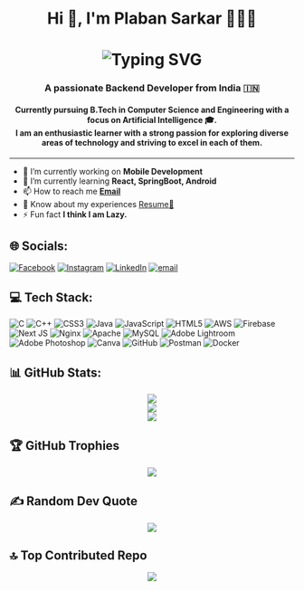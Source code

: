 <h1 align="center">Hi 👋, I'm Plaban Sarkar 👨🏻‍💻</h1>
<h1 align="center">
  <img src="https://readme-typing-svg.herokuapp.com?font=Merriweather&size=32&pause=1000&color=F7D02C&center=true&vCenter=true&width=435&lines=Hello+Dev;Wellcome+to+my+Profile" alt="Typing SVG" /></a>
</h1>

<h3 align="center">A passionate Backend Developer from India 🇮🇳</h3>

<h4 align = "center">
  Currently pursuing B.Tech in Computer Science and Engineering with a focus on Artificial Intelligence 🎓.<br>
I am an enthusiastic learner with a strong passion for exploring diverse areas of technology and striving to excel in each of them.
</h4>


<hr>
<div>
<ul>
  <li>🔭 I’m currently working on <b>Mobile Development</b></li>
  <li>🌱 I’m currently learning <b>React, SpringBoot, Android</b></li>
  <li>📫 How to reach me <b><a href="mailto:sarkarplabon576@gmail.com">Email</a></b></li>
  <li>📄 Know about my experiences <a href="https://drive.google.com/file/d/1SooC_jPORzkwJRcYUm7EOYxtW9t4-h2n/view?usp=sharing" target="_blank">Resume🔗</a></li>
  <li>⚡ Fun fact <b>I think I am Lazy.</b></li>
</ul>
</div>


## 🌐 Socials:
[![Facebook](https://img.shields.io/badge/Facebook-%231877F2.svg?logo=Facebook&logoColor=white)](https://facebook.com/Plabon_Sarkar) [![Instagram](https://img.shields.io/badge/Instagram-%23E4405F.svg?logo=Instagram&logoColor=white)](https://instagram.com/plabon_srkr) [![LinkedIn](https://img.shields.io/badge/LinkedIn-%230077B5.svg?logo=linkedin&logoColor=white)](https://linkedin.com/in/plaban-srkr001) [![email](https://img.shields.io/badge/Email-D14836?logo=gmail&logoColor=white)](mailto:sarkarplabon576@gmail.com) 

## 💻 Tech Stack:
![C](https://img.shields.io/badge/c-%2300599C.svg?style=for-the-badge&logo=c&logoColor=white) ![C++](https://img.shields.io/badge/c++-%2300599C.svg?style=for-the-badge&logo=c%2B%2B&logoColor=white) ![CSS3](https://img.shields.io/badge/css3-%231572B6.svg?style=for-the-badge&logo=css3&logoColor=white) ![Java](https://img.shields.io/badge/java-%23ED8B00.svg?style=for-the-badge&logo=openjdk&logoColor=white) ![JavaScript](https://img.shields.io/badge/javascript-%23323330.svg?style=for-the-badge&logo=javascript&logoColor=%23F7DF1E) ![HTML5](https://img.shields.io/badge/html5-%23E34F26.svg?style=for-the-badge&logo=html5&logoColor=white) ![AWS](https://img.shields.io/badge/AWS-%23FF9900.svg?style=for-the-badge&logo=amazon-aws&logoColor=white) ![Firebase](https://img.shields.io/badge/firebase-%23039BE5.svg?style=for-the-badge&logo=firebase) ![Next JS](https://img.shields.io/badge/Next-black?style=for-the-badge&logo=next.js&logoColor=white) ![Nginx](https://img.shields.io/badge/nginx-%23009639.svg?style=for-the-badge&logo=nginx&logoColor=white) ![Apache](https://img.shields.io/badge/apache-%23D42029.svg?style=for-the-badge&logo=apache&logoColor=white) ![MySQL](https://img.shields.io/badge/mysql-4479A1.svg?style=for-the-badge&logo=mysql&logoColor=white) ![Adobe Lightroom](https://img.shields.io/badge/Adobe%20Lightroom-31A8FF.svg?style=for-the-badge&logo=Adobe%20Lightroom&logoColor=white) ![Adobe Photoshop](https://img.shields.io/badge/adobe%20photoshop-%2331A8FF.svg?style=for-the-badge&logo=adobe%20photoshop&logoColor=white) ![Canva](https://img.shields.io/badge/Canva-%2300C4CC.svg?style=for-the-badge&logo=Canva&logoColor=white) ![GitHub](https://img.shields.io/badge/github-%23121011.svg?style=for-the-badge&logo=github&logoColor=white) ![Postman](https://img.shields.io/badge/Postman-FF6C37?style=for-the-badge&logo=postman&logoColor=white) ![Docker](https://img.shields.io/badge/docker-%230db7ed.svg?style=for-the-badge&logo=docker&logoColor=white)


## 📊 GitHub Stats:
<p align="center">
  <img src="https://github-readme-stats.vercel.app/api?username=plabon00&theme=midnight-purple&hide_border=true&include_all_commits=true&count_private=true"/><br/>
  <img src="https://nirzak-streak-stats.vercel.app/?user=plabon00&theme=midnight-purple&hide_border=true"/><br/>
  <img src="https://github-readme-stats.vercel.app/api/top-langs/?username=plabon00&theme=midnight-purple&hide_border=true&include_all_commits=true&count_private=true&layout=compact"/>
</p>

## 🏆 GitHub Trophies
<p align="center">
  <img src="https://github-profile-trophy.vercel.app/?username=plabon00&theme=tokyonight&no-frame=true&no-bg=false&margin-w=4"/>
</p>

## ✍️ Random Dev Quote
<p align="center">
  <img src="https://quotes-github-readme.vercel.app/api?type=horizontal&theme=radical"/>
</p>

## 🔝 Top Contributed Repo
<p align="center">
  <img src="https://github-contributor-stats.vercel.app/api?username=plabon00&limit=5&theme=radical&combine_all_yearly_contributions=true"/>
</p>


